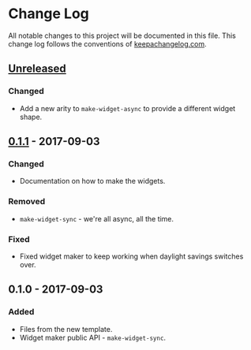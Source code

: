 # Change Log
All notable changes to this project will be documented in this file. This change log follows the conventions of [keepachangelog.com](http://keepachangelog.com/).

## [Unreleased]
### Changed
- Add a new arity to `make-widget-async` to provide a different widget shape.

## [0.1.1] - 2017-09-03
### Changed
- Documentation on how to make the widgets.

### Removed
- `make-widget-sync` - we're all async, all the time.

### Fixed
- Fixed widget maker to keep working when daylight savings switches over.

## 0.1.0 - 2017-09-03
### Added
- Files from the new template.
- Widget maker public API - `make-widget-sync`.

[Unreleased]: https://github.com/your-name/pivot/compare/0.1.1...HEAD
[0.1.1]: https://github.com/your-name/pivot/compare/0.1.0...0.1.1
